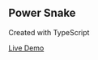 <!-- * cd to `example/` and open index.html

Create this app using typescript.

Good luck! -->

## Power Snake

Created with TypeScript

<a href="https://fsiino.github.io/ts-snake" target="_blank">Live Demo</a>